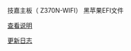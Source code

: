 技嘉主板（ Z370N-WIFI） 黑苹果EFI文件 

[查看说明](https://qinkangdeid.github.io/z370n-wifi-hackintosh/#/)

[更新日志](https://qinkangdeid.github.io/z370n-wifi-hackintosh/#/CHANGELOG)
